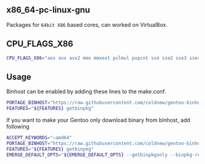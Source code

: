 x86_64-pc-linux-gnu
-------------------
Packages for `64bit X86` based cores, can worked on VirtualBox.

## CPU_FLAGS_X86

```bash
CPU_FLAGS_X86="aes avx avx2 mmx mmxext pclmul popcnt sse sse2 sse3 sse4_1 sse4_2 ssse3"
```

## Usage

Binhost can be enabled by adding these lines to the make.conf.

```bash
PORTAGE_BINHOST="https://raw.githubusercontent.com/coldnew/gentoo-binhost/${CHOST}"
FEATURES="${FEATURES} getbinpkg"
```

If you want to make your Gentoo only download binary from binhost, add following

```bash
ACCEPT_KEYWORDS="~amd64"
PORTAGE_BINHOST="https://raw.githubusercontent.com/coldnew/gentoo-binhost/${CHOST}"
FEATURES="${FEATURES} getbinpkg"
EMERGE_DEFAULT_OPTS="${EMERGE_DEFAULT_OPTS} --getbinpkgonly --binpkg-respect-use=n --autounmask-write"
```
